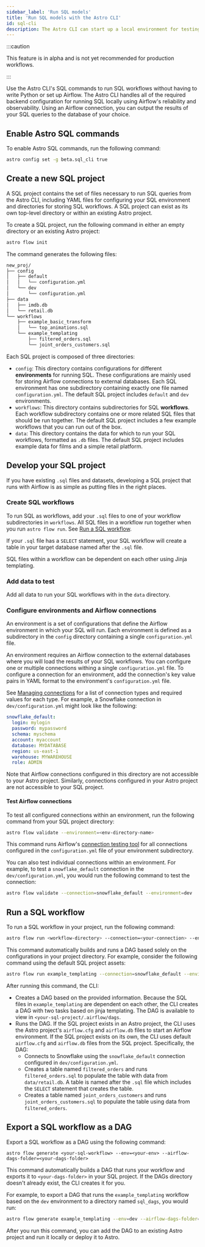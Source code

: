 ```yaml
---
sidebar_label: 'Run SQL models'
title: 'Run SQL models with the Astro CLI'
id: sql-cli
description: The Astro CLI can start up a local environment for testing SQL queries. Use YAML configuration and CLI commands to reliably run SQL in Airflow without having to write python. 
---
```


:::caution 

This feature is in alpha and is not yet recommended for production workflows.

:::

Use the Astro CLI's SQL commands to run SQL workflows without having to write Python or set up Airflow. The Astro CLI handles all of the required backend configuration for running SQL locally using Airflow's reliability and observability. Using an Airflow connection, you can output the results of your SQL queries to the database of your choice. 

## Enable Astro SQL commands 

To enable Astro SQL commands, run the following command: 

```sh
astro config set -g beta.sql_cli true
```

## Create a new SQL project 

A SQL project contains the set of files necessary to run SQL queries from the Astro CLI, including YAML files for configuring your SQL environment and directories for storing SQL workflows. A SQL project can exist as its own top-level directory or within an existing Astro project. 

To create a SQL project, run the following command in either an empty directory or an existing Astro project:

```sh
astro flow init
```

The command generates the following files: 

```sh
new_proj/
├── config
│   ├── default
│   │   └── configuration.yml
│   └── dev
│       └── configuration.yml
├── data
│   ├── imdb.db
│   └── retail.db
└── workflows
    ├── example_basic_transform
    │   └── top_animations.sql
    └── example_templating
        ├── filtered_orders.sql
        └── joint_orders_customers.sql
```

Each SQL project is composed of three directories:

- `config`: This directory contains configurations for different **environments** for running SQL. These configurations are mainly used for storing Airflow connections to external databases. Each SQL environment has one subdirectory containing exactly one file named `configuration.yml`. The default SQL project includes `default` and `dev` environments.
- `workflows`: This directory contains subdirectories for SQL **workflows**. Each workflow subdirectory contains one or more related SQL files that should be run together. The default SQL project includes a few example workflows that you can run out of the box. 
- `data`: This directory contains the data for which to run your SQL workflows, formatted as `.db` files. The default SQL project includes example data for films and a simple retail platform.

## Develop your SQL project 

If you have existing `.sql` files and datasets, developing a SQL project that runs with Airflow is as simple as putting files in the right places.

### Create SQL workflows 

To run SQL as workflows, add your `.sql` files to one of your workflow subdirectories in `workflows`. All SQL files in a workflow run together when you run `astro flow run`. See [Run a SQL workflow](#run-a-sql-workflow).

If your `.sql` file has a `SELECT` statement, your SQL workflow will create a table in your target database named after the `.sql` file.

SQL files within a workflow can be dependent on each other using Jinja templating.

### Add data to test

Add all data to run your SQL workflows with in the `data` directory.

### Configure environments and Airflow connections

An environment is a set of configurations that define the Airflow environment in which your SQL will run. Each environment is defined as a subdirectory in the `config` directory containing a single `configuration.yml` file. 

An environment requires an Airflow connection to the external databases where you will load the results of your SQL workflows. You can configure one or multiple connections withing a single `configuration.yml` file. To configure a connection for an environment, add the connection's key value pairs in YAML format to the environment's `configuration.yml` file. 

See [Managing connections](https://airflow.apache.org/docs/apache-airflow/stable/howto/connection.html) for a list of connection types and required values for each type. For example, a Snowflake connection in `dev/configuration.yml` might look like the following: 

```yaml
snowflake_default:
  login: mylogin
  password: mypassword
  schema: myschema
  account: myaccount
  database: MYDATABASE
  region: us-east-1
  warehouse: MYWAREHOUSE
  role: ADMIN
```

Note that Airflow connections configured in this directory are not accessible to your Astro project. Similarly, connections configured in your Astro project are not accessible to your SQL project. 

#### Test Airflow connections

To test all configured connections within an environment, run the following command from your SQL project directory:

```sh
astro flow validate --environment=<env-directory-name>
```

This command runs Airflow's [connection testing tool](https://airflow.apache.org/docs/apache-airflow/stable/howto/connection.html#testing-connections) for all connections configured in the `configuration.yml` file of your environment subdirectory. 

You can also test individual connections within an environment. For example, to test a `snowflake_default` connection in the `dev/configuration.yml`, you would run the following command to test the connection:

```sh
astro flow validate --connection=snowflake_default --environment=dev
```

## Run a SQL workflow

To run a SQL workflow in your project, run the following command: 

```sh
astro flow run <workflow-directory> --connection=<your-connection> --environment=<your-environment>
```

This command automatically builds and runs a DAG based solely on the configurations in your project directory. For example, consider the following command using the default SQL project assets:

```sh
astro flow run example_templating --connection=snowflake_default --environment=dev
```

After running this command, the CLI:

- Creates a DAG based on the provided information. Because the SQL files in `example_templating` are dependent on each other, the CLI creates a DAG with two tasks based on jinja templating. The DAG is available to view in `<your-sql-project/.airflow/dags`.
- Runs the DAG. If the SQL project exists in an Astro project, the CLI uses the Astro project's `airflow.cfg` and `airflow.db` files to start an Airflow environment. If the SQL project exists on its own, the CLI uses default `airflow.cfg` and `airflow.db` files from the SQL project. Specifically, the DAG:
    - Connects to Snowflake using the `snowflake_default` connection configured in `dev/configuration.yml`.
    - Creates a table named `filtered_orders` and runs `filtered_orders.sql` to populate the table with data from `data/retail.db`. A table is named after the `.sql` file which includes the `SELECT` statement that creates the table. 
    - Creates a table named `joint_orders_customers` and runs `joint_orders_customers.sql` to populate the table using data from `filtered_orders`.

## Export a SQL workflow as a DAG

Export a SQL workflow as a DAG using the following command: 

```
astro flow generate <your-sql-workflow> --env=<your-env> --airflow-dags-folder=<your-dags-folder>
```

This command automatically builds a DAG that runs your workflow and exports it to `<your-dags-folder>` in your SQL project. If the DAGs directory doesn't already exist, the CLI creates it for you. 

For example, to export a DAG that runs the `example_templating` workflow based on the `dev` environment to a directory named `sql_dags`, you would run: 

```sh
astro flow generate example_templating --env=dev --airflow-dags-folder=sql_dags
```

After you run this command, you can add the DAG to an existing Astro project and run it locally or deploy it to Astro.
